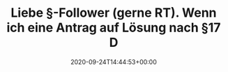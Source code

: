 ---
retweeted: false
source: <a href="https://about.twitter.com/products/tweetdeck" rel="nofollow">TweetDeck</a>
entities:
  hashtags: []
  symbols: []
  user_mentions: []
  urls: []
display_text_range:
- '0'
- '169'
favorite_count: '7'
id_str: '1309141762863226881'
truncated: false
retweet_count: '8'
id: '1309141762863226881'
created_at: Thu Sep 24 14:44:53 +0000 2020
favorited: false
full_text: Liebe §-Follower (gerne RT). Wenn ich eine Antrag auf Lösung nach §17 DSGVO
  stelle – ist die Firma dann auch verpflichtet, meinen Datensatz aus ihren Backups
  zu kratzen?
lang: de
tags:
- pesos/twitter
date: '2020-09-24T14:44:53+00:00'
src: https://twitter.com/bascht/status/1309141762863226881
original_url: https://twitter.com/bascht/status/1309141762863226881
type: twitter_tweet
text: Liebe §-Follower (gerne RT). Wenn ich eine Antrag auf Lösung nach §17 DSGVO
  stelle – ist die Firma dann auch verpflichtet, meinen Datensatz aus ihren Backups
  zu kratzen?
title: Liebe §-Follower (gerne RT). Wenn ich eine Antrag auf Lösung nach §17 D

---